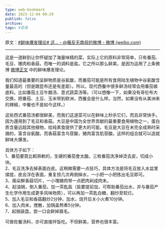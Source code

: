 ```yaml
---
type: web-bookmark
date: 2023-12-04 00:29
publish: false
archive: 
tags: #菜谱
---
```


原文：[\#鲜味爆发理论# 这... - @雁反无南叔的微博 - 微博 (weibo.com)](https://weibo.com/3175262715/GE1w5jsEP?pagetype=fav)

---

这是一道鲜到让你怀疑加了海量味精的菜，实际上它的原料非常简单，只有番茄、毛豆、猪肉和香菇，而唯一的调料是盐。它之所以那么鲜美，是因为运用了上条微博 [微博正文]( https://m.weibo.cn/3175262715/4295154267243295 ) 中的鲜味爆发理论。  
  
我们知道最重要的呈鲜物质是谷氨酸，而番茄可能是所有食用陆生植物中谷氨酸含量最高的（但是跟昆布还是有差距）。所以，现代西餐中很多鲜汤经常会用番茄做底料。比如番茄土豆牛腩汤、意式蔬菜汤等。（可以想像一下，如果没有哥伦布大交换，把番茄、土豆、玉米带到欧洲，西餐会是什么样。当然，如果没有从美洲来的辣椒，中餐也不是如今这样。）  
  
这些西式番茄汤都很鲜美，而我们这道菜可以在鲜味上秒杀它们，而且非常快手。因为還用到了毛豆和香菇。大豆是中国为全世界贡献的最重要食用植物之一，蛋白质含量远超其他植物，给纯素食提供了更大的可能。毛豆是大豆在未完全成熟时采摘的，富含谷氨酸。而香菇富含鸟苷酸，猪肉富含肌苷酸。这样的组合就可以造就鲜味大爆发。  
  
具体方子如下：  
1、番茄要買比較熟軟的，生硬的番茄會太酸。三枚番茄洗净焯烫去皮，切成小块。  
2、毛豆洗净去掉表面白皮。这稍微需要一点技巧，具体方法是将毛豆放入水盆里揉搓，皮会浮在表面，重复捞几次再倒掉水，一小把一小把拣出毛豆即可。  
3、兩朵鮮香菇切片，一小塊猪肉带一点肥肉剁成肉末。  
4、起油锅，倒入番茄，加一茶匙盐（盐要提前加，可帮助番茄出水，并与番茄产生化学作用生成更多风味物质），可以再加一茶匙白糖，翻炒至软烂。  
5、加入毛豆和香菇翻炒2分钟，加水，烧开后关小火煮10分钟。  
6、加入肉末，搅散，加锅盖熬煮5分钟。  
7、起锅装盘。尝一口会鲜掉眉毛。  
  
可做佐餐汤料，亦可直接拌饭吃。不但鲜美，营养也很丰富。